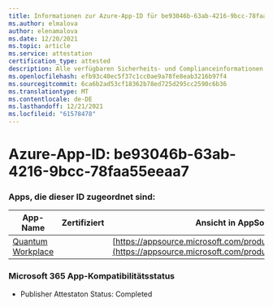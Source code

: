 ```yaml
---
title: Informationen zur Azure-App-ID für be93046b-63ab-4216-9bcc-78faa55eeaa7
ms.author: elmalova
author: elenamalova
ms.date: 12/20/2021
ms.topic: article
ms.service: attestation
certification_type: attested
description: Alle verfügbaren Sicherheits- und Complianceinformationen für be93046b-63ab-4216-9bcc-78faa55eeaa7.
ms.openlocfilehash: efb93c40ec5f37c1cc0ae9a78fe8eab3216b97f4
ms.sourcegitcommit: 6ca6b2ad53cf18362b78ed725d295cc2590c6b36
ms.translationtype: MT
ms.contentlocale: de-DE
ms.lasthandoff: 12/21/2021
ms.locfileid: "61578478"
---
```

# <a name="azure-app-id-be93046b-63ab-4216-9bcc-78faa55eeaa7"></a>Azure-App-ID: be93046b-63ab-4216-9bcc-78faa55eeaa7


### <a name="apps-associated-with-this-id"></a>Apps, die dieser ID zugeordnet sind:
| **App-Name** | **Zertifiziert** | **Ansicht in AppSource** |
|--------------|---------------|-----------------------|
| [Quantum Workplace](https://docs.microsoft.com/microsoft-365-app-certification/forward/WA104381747) |  | [https://appsource.microsoft.com/product/office/WA104381747](https://appsource.microsoft.com/product/office/WA104381747) |

### <a name="microsoft-365-app-compliance-status"></a>Microsoft 365 App-Kompatibilitätsstatus
- Publisher Attestaton Status: Completed
